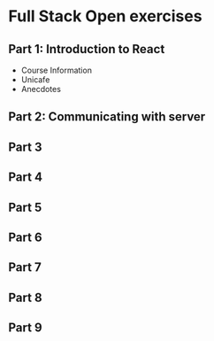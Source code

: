 # Full Stack Open exercises

## Part 1: Introduction to React
- Course Information
- Unicafe
- Anecdotes

## Part 2: Communicating with server


## Part 3


## Part 4


## Part 5


## Part 6


## Part 7


## Part 8


## Part 9